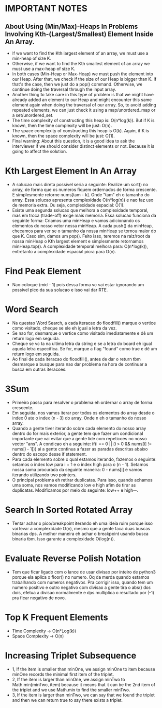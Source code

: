 # IMPORTANT NOTES

## About Using (Min/Max)-Heaps In Problems Involving Kth-(Largest/Smallest) Element Inside An Array.
* If we want to find the Kth largest element of an array, we must use a min-heap of size K.
* Otherwise, if we want to find the Kth smallest element of an array we must use a max-heap of size K. 
* In both cases (Min-Heap or Max-Heap) we must push the element into our Heap. After that, we check if the size of our Heap is bigger than K. If that's the case, then we just do a pop() command. Otherwise, we continue doing the traversal through the input array.
* Another thing to take care in this type of problem is that we might have already added an element to our Heap and might encounter this same element again when doing the traversal of our array. So, to avoid adding repeated elements, we can just check it using a map/unordered_map or a set/unordered_set.
* The time complexity of constructing this heap is: O(n*log(k)). But if K is known, then the time complexity will be just: O(n).
* The space complexity of constructing this heap is O(k). Again, if K is known, then the space complexity will be just: O(1).
* Final warning: About this question, it is a good idea to ask the interviewer if we should consider distinct elements or not. Because it is going to affect the solution.

# Kth Largest Element In An Array
* A solucao mais direta possivel seria a seguinte: Realize um sort() no array, de forma que os numeros fiquem ordernados de forma crescente. E simplesmente retorne nums[tam - k]. Onde "tam" eh o tamanho do array. Essa solucao apresenta complexidade O(n*log(n)) e nao faz uso de memoria extra. Ou seja, complexidade espacial: O(1).
* Existe uma segunda solucao que melhora a complexidade temporal, mas em troca (trade-off) exige mais memoria. Essa solucao funciona da seguinte forma: Criamos uma minHeap e vamos adicionando os elementos do nosso vetor nessa minHeap. A cada push() da minHeap, checamos para ver se o tamanho da nossa minHeap se tornou maior do que K. Caso sim, damos um pop(). Feito isso, teremos na raiz/root da nossa minHeap o Kth largest element e simplesmente retornamos minHeap.top(). A complexidade temporal melhora para: O(n*log(k)), entretanto a complexidade espacial piora para O(n).

# Find Peak Element
* Nao coloque (mid - 1) pois dessa forma vc vai estar ignorando um possivel pico da sua solucao e isso vai dar RTE.

# Word Search
* Na questao Word Search, a cada iteracao do floodfill() marque o vertice como visitado, cheque se ele eh igual a letra da vez.
* Se nao for, desmarque o vertice como visitado imediatamente e dê um return logo em seguida.
* Cheque se vc ta na ultima letra da string e se a letra do board eh igual aquela letra especifica. Se for, marque a flag "found" como true e dê um return logo em seguida.
* Ao final de cada iteracao do floodfill(), antes de dar o return tbm desmarque a busque para nao dar problema na hora de continuar a busca em outras iteracoes.

# 3Sum
* Primeiro passo para resolver o problema eh ordernar o array de forma crescente.
* Em seguida, nos vamos iterar por todos os elementos do array desde o index 0 ate o index (n - 3) do array. Onde n eh o tamanho do nosso array.
* Quando a gente tiver iterando sobre cada elemento do nosso array dentro do for mais exterior, a gente tem que fazer um condicional importante que vai evitar que a gente lide com repeticoes no nosso vector "ans". A condicao eh a seguinte: if(i == 0 || (i > 0 && nums[i] != nums[i - 1])) ai a gente continua a fazer as paradas descritas abaixo dentro do escopo desse if statement.
* Para cada elemento sobre o qual estamos iterando, fazemos o seguinte: setamos o index low para i + 1 e o index high para o (n - 1). Setamos nossa soma procurada da seguinte maneira: 0 - nums[i] e vamos iterando utilizando two pointers.
* O principal problema eh retirar duplicatas. Para isso, quando achamos uma soma, nos vamos modificando low e high afim de tirar as duplicatas. Modificamos por meio do seguinte: low++ e high--.

# Search In Sorted Rotated Array
* Tentar achar o pico/breakpoint iterando eh uma ideia ruim porque isso vai levar a complexidade O(n), mesmo que a gente faca duas buscas binarias dps. A melhor maneira eh achar o breakpoint usando busca binaria tbm. Isso garante a complexidade O(log(n)).

# Evaluate Reverse Polish Notation
* Tem que ficar ligado com o lance de usar divisao por inteiro de python3 porque ela aplica o floor() no numero. Oq da merda quando estamos trabalhando com numeros negativos. Pra corrigir isso, quando tem um numero positivo e outro negativo com divisao a gente tira o abs() dos dois, efetua a divisao normalmente e dps multiplica o resultado por (-1) pra ficar negativo de novo.

# Top K Frequent Elements
* Time Complexity -> O(n*Log(k))
* Space Complexity -> O(n)

# Increasing Triplet Subsequence
* 1, If the item is smaller than minOne, we assign minOne to item because minOne records the minimal first item of the triplet.
* 2, If the item is larger than minOne, we assign minTwo to Math.min(minTwo, item) because it means that it can be the 2nd item of the triplet and we use Math.min to find the smaller minTwo.
* 3, If the item is larger than minTwo, we can say that we found the triplet and then we can return true to say there exists a triplet.
